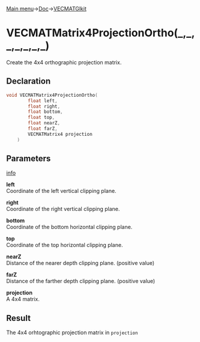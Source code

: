 [Main menu](../../../Readme.md)->[Doc](../../VECMATKit.md)->[VECMATGlkit](../VECMATGlkit.md)

# VECMATMatrix4ProjectionOrtho(\_,\_,\_,\_,\_,\_,\_)
Create the 4x4 orthographic projection matrix.

## **Declaration**
```C
void VECMATMatrix4ProjectionOrtho(
		float left,
		float right,
		float bottom,
		float top,
		float nearZ,
		float farZ,
		VECMATMatrix4 projection
	)
```


## **Parameters**
[info](https://www.khronos.org/registry/OpenGL-Refpages/gl2.1/xhtml/glOrtho.xml)

**left**  
Coordinate of the left vertical clipping plane.

**right**  
Coordinate of the right vertical clipping plane.

**bottom**  
Coordinate of the bottom horizontal clipping plane.

**top**  
Coordinate of the top horizontal clipping plane.

**nearZ**  
Distance of the nearer depth clipping plane. (positive value)

**farZ**  
Distance of the farther depth clipping plane. (positive value)

**projection**  
A 4x4 matrix.

## **Result**
The 4x4 orhtographic projection matrix in `projection`
